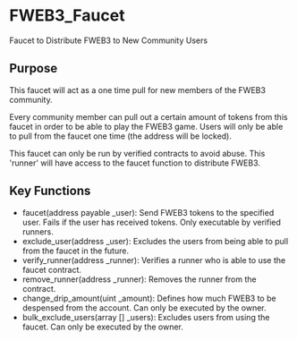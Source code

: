 # FWEB3_Faucet
Faucet to Distribute FWEB3 to New Community Users

## Purpose
This faucet will act as a one time pull for new members of the FWEB3 community.

Every community member can pull out a certain amount of tokens from this faucet in order to be able to play the FWEB3 game. Users will only be able to pull from the faucet one time (the address will be locked).

This faucet can only be run by verified contracts to avoid abuse. This 'runner' will have access to the faucet function to distribute FWEB3.

## Key Functions

- faucet(address payable _user): Send FWEB3 tokens to the specified user. Fails if the user has received tokens. Only executable by verified runners.
- exclude_user(address _user): Excludes the users from being able to pull from the faucet in the future.
- verify_runner(address _runner): Verifies a runner who is able to use the faucet contract.
- remove_runner(address _runner): Removes the runner from the contract.
- change_drip_amount(uint _amount): Defines how much FWEB3 to be despensed from the account. Can only be executed by the owner.
- bulk_exclude_users(array [] _users): Excludes users from using the faucet. Can only be executed by the owner.